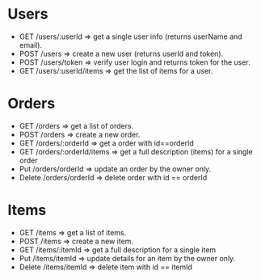 # Users

* GET /users/:userId => get a single user info (returns userName and email).
* POST /users => create a new user (returns userId and token).
* POST /users/token => verify user login and returns token for the user.
* GET /users/:userId/items => get the list of items for a user.

# Orders

* GET /orders => get a list of orders.
* POST /orders => create a new order.
* GET /orders/:orderId => get a order with id==orderId
* GET /orders/:orderId/items => get a full description (items) for a single order
* Put /orders/orderId => update an order by the owner only.
* Delete /orders/orderId => delete order with id == orderId

# Items

* GET /items => get a list of items.
* POST /items => create a new item.
* GET /items/:itemId => get a full description for a single item
* Put /items/itemId => update details for an item by the owner only.
* Delete /items/itemId => delete item with id == itemId